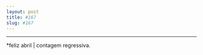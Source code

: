 ```yaml
---
layout: post
title: #167
slug: #167
---
```

---
<p class="description" style="text-align: justify;">
*feliz abril | contagem regressiva.

